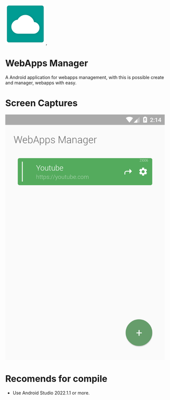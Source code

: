 
![appicon](/github/icon.png), 
# WebApps Manager

A Android application for webapps management, with this is possible create and manager, webapps with easy.

# Screen Captures

![appicon](/github/print1.png)

# Recomends for compile

  - Use Android Studio 2022.1.1 or more.
